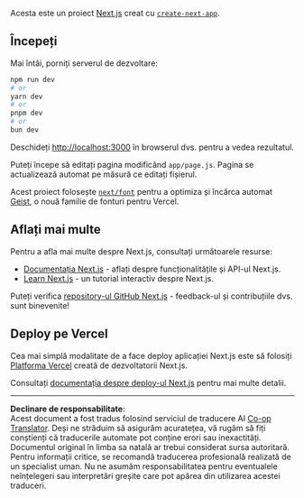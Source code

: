 <!--
CO_OP_TRANSLATOR_METADATA:
{
  "original_hash": "ff47271e53637b2ba6ba72ad2b70f6d7",
  "translation_date": "2025-10-03T11:58:44+00:00",
  "source_file": "memory-game/README.md",
  "language_code": "ro"
}
-->
Acesta este un proiect [Next.js](https://nextjs.org) creat cu [`create-next-app`](https://github.com/vercel/next.js/tree/canary/packages/create-next-app).

## Începeți

Mai întâi, porniți serverul de dezvoltare:

```bash
npm run dev
# or
yarn dev
# or
pnpm dev
# or
bun dev
```

Deschideți [http://localhost:3000](http://localhost:3000) în browserul dvs. pentru a vedea rezultatul.

Puteți începe să editați pagina modificând `app/page.js`. Pagina se actualizează automat pe măsură ce editați fișierul.

Acest proiect folosește [`next/font`](https://nextjs.org/docs/app/building-your-application/optimizing/fonts) pentru a optimiza și încărca automat [Geist](https://vercel.com/font), o nouă familie de fonturi pentru Vercel.

## Aflați mai multe

Pentru a afla mai multe despre Next.js, consultați următoarele resurse:

- [Documentația Next.js](https://nextjs.org/docs) - aflați despre funcționalitățile și API-ul Next.js.
- [Learn Next.js](https://nextjs.org/learn) - un tutorial interactiv despre Next.js.

Puteți verifica [repository-ul GitHub Next.js](https://github.com/vercel/next.js) - feedback-ul și contribuțiile dvs. sunt binevenite!

## Deploy pe Vercel

Cea mai simplă modalitate de a face deploy aplicației Next.js este să folosiți [Platforma Vercel](https://vercel.com/new?utm_medium=default-template&filter=next.js&utm_source=create-next-app&utm_campaign=create-next-app-readme) creată de dezvoltatorii Next.js.

Consultați [documentația despre deploy-ul Next.js](https://nextjs.org/docs/app/building-your-application/deploying) pentru mai multe detalii.

---

**Declinare de responsabilitate**:  
Acest document a fost tradus folosind serviciul de traducere AI [Co-op Translator](https://github.com/Azure/co-op-translator). Deși ne străduim să asigurăm acuratețea, vă rugăm să fiți conștienți că traducerile automate pot conține erori sau inexactități. Documentul original în limba sa natală ar trebui considerat sursa autoritară. Pentru informații critice, se recomandă traducerea profesională realizată de un specialist uman. Nu ne asumăm responsabilitatea pentru eventualele neînțelegeri sau interpretări greșite care pot apărea din utilizarea acestei traduceri.
